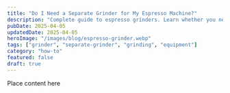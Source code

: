```yaml
---
title: "Do I Need a Separate Grinder for My Espresso Machine?"
description: "Complete guide to espresso grinders. Learn whether you need a separate grinder, what to look for, and the best grinder recommendations."
pubDate: 2025-04-05
updatedDate: 2025-04-05
heroImage: "/images/blog/espresso-grinder.webp"
tags: ["grinder", "separate-grinder", "grinding", "equipment"]
category: "how-to"
featured: false
draft: true
---
```


Place content here